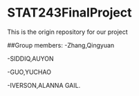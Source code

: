 # STAT243FinalProject
This is the origin repository for our project

##Group members:
-Zhang,Qingyuan

-SIDDIQ,AUYON

-GUO,YUCHAO

-IVERSON,ALANNA GAIL. 
